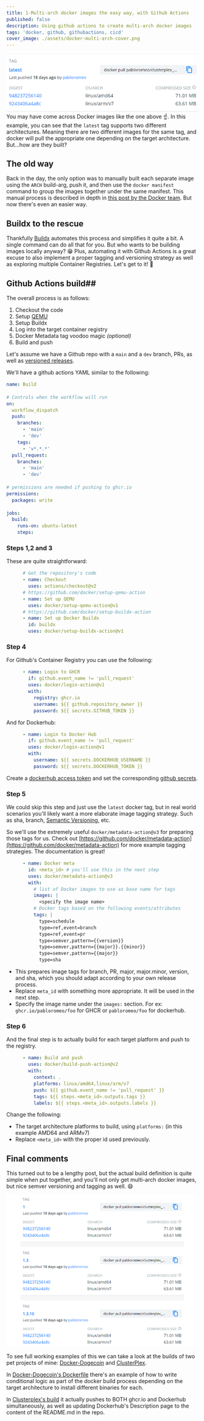 ```yaml
---
title: 1-Multi-arch docker images the easy way, with Github Actions
published: false
description: Using github actions to create multi-arch docker images
tags: 'docker, github, githubactions, cicd'
cover_image: ./assets/docker-multi-arch-cover.png
---
```

![multi-arch docker image example](./assets/docker-multi-arch-images-small.png)
You may have come across Docker images like the one above :point_up:. In this example, you can see that the `latest` tag supports two different architectures. Meaning there are two different images for the same tag, and docker will pull the appropriate one depending on the target architecture. But...how are they built?

## The old way ##
Back in the day, the only option was to manually built each separate image using the `ARCH` build-arg, push it, and then use the `docker manifest` command to group the images together under the same manifest. 
This manual process is described in depth in [this post by the Docker team](https://www.docker.com/blog/multi-arch-build-and-images-the-simple-way/). But now there's even an easier way.

## Buildx to the rescue ##
Thankfully [Buildx](https://docs.docker.com/buildx/working-with-buildx/) automates this process and simplifies it quite a bit. A single command can do all that for you.
But who wants to be building images locally anyway? :grin:
Plus, automating it with Github Actions is a great excuse to also implement a proper tagging and versioning strategy as well as exploring multiple Container Registries.
Let's get to it! :muscle:

## Github Actions build##
The overall process is as follows:

1. Checkout the code
2. Setup [QEMU](https://www.qemu.org/)
3. Setup Buildx
4. Log into the target container registry
5. Docker Metadata tag voodoo magic _(optional)_
6. Build and push

Let's assume we have a Github repo with a `main` and a `dev` branch, PRs, as well as [versioned releases](https://docs.github.com/en/repositories/releasing-projects-on-github/managing-releases-in-a-repository).

We'll have a github actions YAML similar to the following:
```yaml
name: Build

# Controls when the workflow will run
on:
  workflow_dispatch
  push:
    branches:
      - 'main'
      - 'dev'
    tags:
      - 'v*.*.*'
  pull_request:
    branches:
      - 'main'
      - 'dev'

# permissions are needed if pushing to ghcr.io
permissions: 
  packages: write
  
jobs:
  build:
    runs-on: ubuntu-latest
    steps:
```

### Steps 1,2 and 3 ###
These are quite straightforward:
```yaml
      # Get the repository's code
      - name: Checkout
        uses: actions/checkout@v2
      # https://github.com/docker/setup-qemu-action
      - name: Set up QEMU
        uses: docker/setup-qemu-action@v1
      # https://github.com/docker/setup-buildx-action
      - name: Set up Docker Buildx
        id: buildx
        uses: docker/setup-buildx-action@v1
```
### Step 4 ###
For Github's Container Registry you can use the following:
```yaml
      - name: Login to GHCR
        if: github.event_name != 'pull_request'
        uses: docker/login-action@v1
        with:
          registry: ghcr.io
          username: ${{ github.repository_owner }}
          password: ${{ secrets.GITHUB_TOKEN }}
```
And for Dockerhub:
```yaml
      - name: Login to Docker Hub
        if: github.event_name != 'pull_request'
        uses: docker/login-action@v1
        with:
          username: ${{ secrets.DOCKERHUB_USERNAME }}
          password: ${{ secrets.DOCKERHUB_TOKEN }}
```
Create a [dockerhub access token](https://docs.docker.com/docker-hub/access-tokens/) and set the corresponding [github secrets](https://docs.github.com/en/actions/security-guides/encrypted-secrets).

### Step 5 ###
We could skip this step and just use the `latest` docker tag, but in real world scenarios you'll likely want a more elaborate image tagging strategy. Such as sha, branch, [Semantic Versioning](https://semver.org/), etc. 

So we'll use the extremely useful `docker/metadata-action@v3` for preparing those tags for us.
Check out [https://github.com/docker/metadata-action](https://github.com/docker/metadata-action) for more example tagging strategies. The documentation is great!

```yaml
      - name: Docker meta
        id: <meta_id> # you'll use this in the next step
        uses: docker/metadata-action@v3
        with:
          # list of Docker images to use as base name for tags
          images: |
            <specify the image name>
          # Docker tags based on the following events/attributes
          tags: |
            type=schedule
            type=ref,event=branch
            type=ref,event=pr
            type=semver,pattern={{version}}
            type=semver,pattern={{major}}.{{minor}}
            type=semver,pattern={{major}}
            type=sha
```
- This prepares image tags for branch, PR, major, major.minor, version, and sha, which you should adapt according to your own release process.
- Replace `meta_id` with something more appropriate. It will be used in the next step.
- Specify the image name under the `images:` section. For ex: `ghcr.io/pabloromeo/foo` for GHCR or `pabloromeo/foo` for dockerhub.

### Step 6 ###
And the final step is to actually build for each target platform and push to the registry.

```yaml
      - name: Build and push
        uses: docker/build-push-action@v2
        with:
          context: .
          platforms: linux/amd64,linux/arm/v7
          push: ${{ github.event_name != 'pull_request' }}
          tags: ${{ steps.<meta_id>.outputs.tags }}
          labels: ${{ steps.<meta_id>.outputs.labels }}
```
Change the following:
- The target architecture platforms to build, using `platforms:` (in this example AMD64 and ARMv7)
- Replace `<meta_id>` with the proper id used previously. 

## Final comments ##
This turned out to be a lengthy post, but the actual build definition is quite simple when put together, and you'll not only  get multi-arch docker images, but nice semver versioning and tagging as well. :smile:

![Multi-arch images with SemVer](./assets/docker-multi-arch-semver-tags.png)

To see full working examples of this we can take a look at the builds of two pet projects of mine: [Docker-Dogecoin](https://github.com/pablorome[](url)o/docker-dogecoin) and [ClusterPlex](https://github.com/pabloromeo/clusterplex).

In [Docker-Dogecoin's Dockerfile](https://github.com/pabloromeo/docker-dogecoin/blob/master/Dockerfile) there's an example of how to write conditional logic as part of the docker build process depending on the target architecture to install different binaries for each.

In [Clusterplex's build](https://github.com/pabloromeo/clusterplex/blob/master/.github/workflows/main.yml) it actually pushes to BOTH ghcr.io and Dockerhub simultaneously, as well as updating Dockerhub's Description page to the content of the README.md in the repo.
